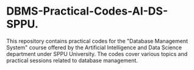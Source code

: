 # DBMS-Practical-Codes-AI-DS-SPPU.
This repository contains practical codes for the "Database Management System" course offered by the Artificial Intelligence and Data Science department under SPPU University. The codes cover various topics and practical sessions related to database management.
